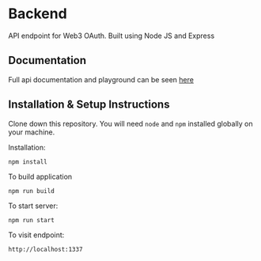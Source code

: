 # Backend

API endpoint for Web3 OAuth. Built using Node JS and Express

## Documentation

Full api documentation and playground can be seen [here](https://web3-oauth.onrender.com/docs)

## Installation & Setup Instructions

Clone down this repository. You will need `node` and `npm` installed globally on your machine.

Installation:

    npm install

To build application

    npm run build

To start server:

    npm run start

To visit endpoint:

    http://localhost:1337
